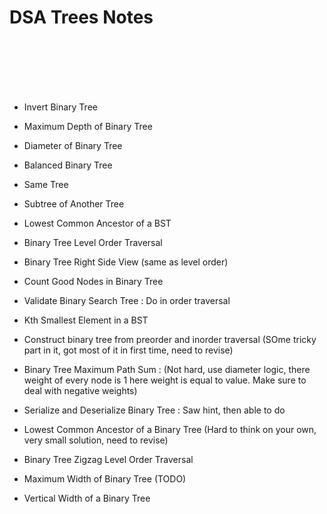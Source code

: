 # DSA Trees Notes










<br><br><br><br><br>

- Invert Binary Tree	
- Maximum Depth of Binary Tree	
- Diameter of Binary Tree	
- Balanced Binary Tree	
- Same Tree	
- Subtree of Another Tree	
- Lowest Common Ancestor of a BST	
- Binary Tree Level Order Traversal
- Binary Tree Right Side View (same as level order)
- Count Good Nodes in Binary Tree
- Validate Binary Search Tree : Do in order traversal 
- Kth Smallest Element in a BST 
- Construct binary tree from preorder and inorder traversal (SOme tricky part in it, got most of it in first time, need to revise)
- Binary Tree Maximum Path Sum : (Not hard, use diameter logic, there weight of every node is 1 here weight is equal to value. Make sure to deal with negative weights)
- Serialize and Deserialize Binary Tree : Saw hint, then able to do


- Lowest Common Ancestor of a Binary Tree (Hard to think on your own, very small solution, need to revise)
- Binary Tree Zigzag Level Order Traversal
- Maximum Width of Binary Tree (TODO)
- Vertical Width of a Binary Tree








